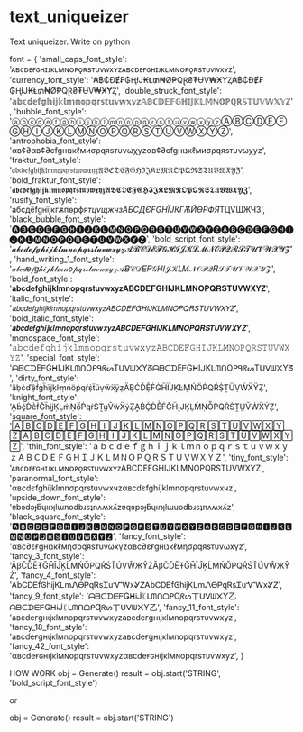 # text_uniqueizer
Text uniqueizer. Write on python

font = {
    'small_caps_font_style': 'ᴀʙᴄᴅᴇғɢʜɪᴊᴋʟᴍɴᴏᴘǫʀsᴛᴜᴠᴡxʏᴢᴀʙᴄᴅᴇғɢʜɪᴊᴋʟᴍɴᴏᴘǫʀsᴛᴜᴠᴡxʏᴢ',
    'currency_font_style': '₳฿₵ĐɆ₣₲ⱧłJ₭Ⱡ₥₦Ø₱QⱤ₴₮ɄV₩ӾɎⱫ₳฿₵ĐɆ₣₲ⱧłJ₭Ⱡ₥₦Ø₱QⱤ₴₮ɄV₩ӾɎⱫ',
    'double_struck_font_style': '𝕒𝕓𝕔𝕕𝕖𝕗𝕘𝕙𝕚𝕛𝕜𝕝𝕞𝕟𝕠𝕡𝕢𝕣𝕤𝕥𝕦𝕧𝕨𝕩𝕪𝕫𝔸𝔹ℂ𝔻𝔼𝔽𝔾ℍ𝕀𝕁𝕂𝕃𝕄ℕ𝕆ℙℚℝ𝕊𝕋𝕌𝕍𝕎𝕏𝕐ℤ',
    'bubble_font_style': 'ⓐⓑⓒⓓⓔⓕⓖⓗⓘⓙⓚⓛⓜⓝⓞⓟⓠⓡⓢⓣⓤⓥⓦⓧⓨⓩⒶⒷⒸⒹⒺⒻⒼⒽⒾⒿⓀⓁⓂⓃⓄⓅⓆⓇⓈⓉⓊⓋⓌⓍⓎⓏ',
    'antrophobia_font_style': 'αв¢∂αв¢∂єfgнιנкℓмиσρqяѕтυνωχуzαв¢∂єfgнιנкℓмиσρqяѕтυνωχуz',
    'fraktur_font_style': '𝔞𝔟𝔠𝔡𝔢𝔣𝔤𝔥𝔦𝔧𝔨𝔩𝔪𝔫𝔬𝔭𝔮𝔯𝔰𝔱𝔲𝔳𝔴𝔵𝔶𝔷𝔄𝔅ℭ𝔇𝔈𝔉𝔊ℌℑ𝔍𝔎𝔏𝔐𝔑𝔒𝔓𝔔ℜ𝔖𝔗𝔘𝔙𝔚𝔛𝔜ℨ',
    'bold_fraktur_font_style': '𝖆𝖇𝖈𝖉𝖊𝖋𝖌𝖍𝖎𝖏𝖐𝖑𝖒𝖓𝖔𝖕𝖖𝖗𝖘𝖙𝖚𝖛𝖜𝖝𝖞𝖟𝕬𝕭𝕮𝕯𝕰𝕱𝕲𝕳𝕴𝕵𝕶𝕷𝕸𝕹𝕺𝕻𝕼𝕽𝕾𝕿𝖀𝖁𝖂𝖃𝖄𝖅',
    'rusify_font_style': 'абcдёfgнїjкгѫпѳpфя$тцѵщжчзАБCДЄFGHЇJКГѪЙѲPФЯ$TЦѴШЖЧЗ',
    'black_bubble_font_style': '🅐🅑🅒🅓🅔🅕🅖🅗🅘🅙🅚🅛🅜🅝🅞🅟🅠🅡🅢🅣🅤🅥🅦🅧🅨🅩🅐🅑🅒🅓🅔🅕🅖🅗🅘🅙🅚🅛🅜🅝🅞🅟🅠🅡🅢🅣🅤🅥🅦🅧🅨🅩',
    'bold_script_font_style': '𝓪𝓫𝓬𝓭𝓮𝓯𝓰𝓱𝓲𝓳𝓴𝓵𝓶𝓷𝓸𝓹𝓺𝓻𝓼𝓽𝓾𝓿𝔀𝔁𝔂𝔃𝓐𝓑𝓒𝓓𝓔𝓕𝓖𝓗𝓘𝓙𝓚𝓛𝓜𝓝𝓞𝓟𝓠𝓡𝓢𝓣𝓤𝓥𝓦𝓧𝓨𝓩',
    'hand_writing_1_font_style': '𝒶𝒷𝒸𝒹𝑒𝒻𝑔𝒽𝒾𝒿𝓀𝓁𝓂𝓃𝑜𝓅𝓆𝓇𝓈𝓉𝓊𝓋𝓌𝓍𝓎𝓏𝒜𝐵𝒞𝒟𝐸𝐹𝒢𝐻𝐼𝒥𝒦𝐿𝑀𝒩𝒪𝒫𝒬𝑅𝒮𝒯𝒰𝒱𝒲𝒳𝒴𝒵',
    'bold_font_style': '𝐚𝐛𝐜𝐝𝐞𝐟𝐠𝐡𝐢𝐣𝐤𝐥𝐦𝐧𝐨𝐩𝐪𝐫𝐬𝐭𝐮𝐯𝐰𝐱𝐲𝐳𝐀𝐁𝐂𝐃𝐄𝐅𝐆𝐇𝐈𝐉𝐊𝐋𝐌𝐍𝐎𝐏𝐐𝐑𝐒𝐓𝐔𝐕𝐖𝐗𝐘𝐙',
    'italic_font_style': '𝘢𝘣𝘤𝘥𝘦𝘧𝘨𝘩𝘪𝘫𝘬𝘭𝘮𝘯𝘰𝘱𝘲𝘳𝘴𝘵𝘶𝘷𝘸𝘹𝘺𝘻𝘈𝘉𝘊𝘋𝘌𝘍𝘎𝘏𝘐𝘑𝘒𝘓𝘔𝘕𝘖𝘗𝘘𝘙𝘚𝘛𝘜𝘝𝘞𝘟𝘠𝘡',
    'bold_italic_font_style': '𝙖𝙗𝙘𝙙𝙚𝙛𝙜𝙝𝙞𝙟𝙠𝙡𝙢𝙣𝙤𝙥𝙦𝙧𝙨𝙩𝙪𝙫𝙬𝙭𝙮𝙯𝘼𝘽𝘾𝘿𝙀𝙁𝙂𝙃𝙄𝙅𝙆𝙇𝙈𝙉𝙊𝙋𝙌𝙍𝙎𝙏𝙐𝙑𝙒𝙓𝙔𝙕',
    'monospace_font_style': '𝚊𝚋𝚌𝚍𝚎𝚏𝚐𝚑𝚒𝚓𝚔𝚕𝚖𝚗𝚘𝚙𝚚𝚛𝚜𝚝𝚞𝚟𝚠𝚡𝚢𝚣𝙰𝙱𝙲𝙳𝙴𝙵𝙶𝙷𝙸𝙹𝙺𝙻𝙼𝙽𝙾𝙿𝚀𝚁𝚂𝚃𝚄𝚅𝚆𝚇𝚈𝚉',
    'special_font_style': 'ᗩᗷᑕᗪEᖴGᕼIᒍKᒪᗰᑎOᑭᑫᖇᔕTᑌᐯᗯ᙭YᘔᗩᗷᑕᗪEᖴGᕼIᒍKᒪᗰᑎOᑭᑫᖇᔕTᑌᐯᗯ᙭Yᘔ',
    'dirty_font_style': 'äḅċďệḟġḧïjḳŀṃńöṗqŕṩẗüṿẅẍÿẓÄḄĊĎỆḞĠḦÏJḲĿṂŃÖṖQŔṨṮÜṾẄẌŸẒ',
    'knight_font_style': 'ḀḃḉḊḕḟḠḧḭjḲḶṁṆṏṖqṙṠṮṳṼẇẌẏẒḀḂḈḊḔḞḠḦḬJḲḶṀṆṎṖQṘṠṮṲṼẆẌẎẒ',
    'square_font_style': '🄰🄱🄲🄳🄴🄵🄶🄷🄸🄹🄺🄻🄼🄽🄾🄿🅀🅁🅂🅃🅄🅅🅆🅇🅈🅉🄰🄱🄲🄳🄴🄵🄶🄷🄸🄹🄺🄻🄼🄽🄾🄿🅀🅁🅂🅃🅄🅅🅆🅇🅈🅉',
    'thin_font_style': 'ａｂｃｄｅｆｇｈｉｊｋｌｍｎｏｐｑｒｓｔｕｖｗｘｙｚＡＢＣＤＥＦＧＨＩＪＫＬＭＮＯＰＱＲＳＴＵＶＷＸＹＺ',
    'tiny_font_style': 'ᴀʙᴄᴅᴇғɢʜɪᴊᴋʟᴍɴᴏᴘϙʀꜱᴛᴜᴠᴡxʏᴢABCDEFGHIJKLMNOPQRSTUVWXYZ',
    'paranormal_font_style': 'αвcdєfghíjklmnσpqrstuvwхчzαвcdєfghíjklmnσpqrstuvwхчz',
    'upside_down_font_style': 'ɐbɔdǝɟƃɥıɾʞlɯnodbɹsʇnʌʍxʎzɐqɔpǝɟƃɥıɾʞlɯuodbɹsʇnʌʍxʎz',
    'black_square_font_style': '🅰🅱🅲🅳🅴🅵🅶🅷🅸🅹🅺🅻🅼🅽🅾🅿🆀🆁🆂🆃🆄🆅🆆🆇🆈🆉🅰🅱🅲🅳🅴🅵🅶🅷🅸🅹🅺🅻🅼🅽🅾🅿🆀🆁🆂🆃🆄🆅🆆🆇🆈🆉',
    'fancy_font_style': 'αвc∂εғgнιנкℓмησρqяsтυvωxүzαвc∂εғgнιנкℓмησρqяsтυvωxүz',
    'fancy_3_font_style': 'ĂβČĎĔŦĞĤĨĴĶĹМŃŐРQŔŚŤÚVŴЖŶŹĂβČĎĔŦĞĤĨĴĶĹМŃŐРQŔŚŤÚVŴЖŶŹ',
    'fancy_4_font_style': 'ᎪbᏟᎠᎬfᎶhᎥjᏦᏞmᏁᎾᏢqᏒsᏆuᏉᎳxᎽᏃᎪbᏟᎠᎬfᎶhᎥjᏦᏞmᏁᎾᏢqᏒsᏆuᏉᎳxᎽᏃ',
    'fancy_9_font_style': 'ᗩᗷᑕᗪᗴᖴǤᕼᎥᒎᛕᒪᗰᑎᗝᑭɊᖇᔕ丅ᑌᐯᗯ᙭Ƴ乙ᗩᗷᑕᗪᗴᖴǤᕼᎥᒎᛕᒪᗰᑎᗝᑭɊᖇᔕ丅ᑌᐯᗯ᙭Ƴ乙',
    'fancy_11_font_style': 'aвcdeғgнιjĸlмnopqrѕтυvwхyzaвcdeғgнιjĸlмnopqrѕтυvwхyz',
    'fancy_18_font_style': 'aвcdeғgнιjĸlмnopqrѕтυvwхyzaвcdeғgнιjĸlмnopqrѕтυvwхyz',
    'fancy_42_font_style': 'αвcdeғɢнιjĸlмɴopqrѕтυvwхyzαвcdeғɢнιjĸlмɴopqrѕтυvwхyz',
}

HOW WORK
obj = Generate()
result = obj.start('STRING', 'bold_script_font_style')

or 

obj = Generate()
result = obj.start('STRING')
